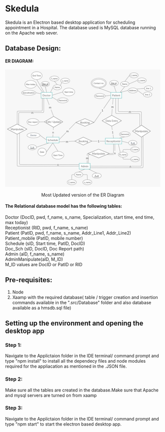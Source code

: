# Skedula
Skedula is an Electron based desktop application for scheduling appointment in a Hospital. The database used is  MySQL database running on the Apache web sever. 
## Database Design:
#### ER DIAGRAM:
<img src="Images/ER DIAGRAM.jpg" alt="ER DIAGRAM">
<p align="center">Most Updated version of the ER Diagram</p>  

#### The Relational database model has the following tables:
Doctor (DocID, pwd, f_name, s_name, Specialization, start time, end time, max today)   
Receptionist (RID, pwd, f_name, s_name)  
Patient (PatID, pwd, f_name, s_name, Addr_Line1, Addr_Line2) 
Patient_mobile (PatID, mobile number)  
Schedule (sID, Start time, PatID, DocID)  
Doc_Sch (sID, DocID, Doc Report path)  
Admin (aID, f_name, s_name)  
AdminManipulate(aID, M_ID)  
M_ID values are DocID or PatID or RID
## Pre-requisites:
1. Node
2. Xaamp with the required database( table / trigger creation and insertion commands available in the ".src/Database" folder and also database available as a hmsdb.sql file) 
## Setting up the environment and opening the desktop app
### Step 1:
Navigate to the Applictaion folder in the IDE terminal/ command prompt and type "npm install" to install all the dependecy files and node modules required for the appliacation as mentioned in the .JSON file.

### Step 2:
Make sure all the tables are created in the database.Make sure that Apache and mysql servers are turned on from xaamp

### Step 3:
Navigate to the Applictaion folder in the IDE terminal/ command prompt and type "npm start" to start the electron based desktop app.



